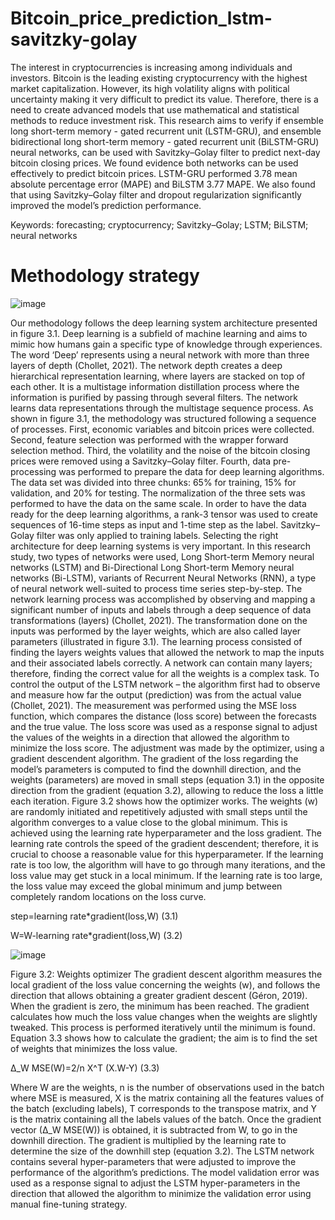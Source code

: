 # Bitcoin_price_prediction_lstm-savitzky-golay
The interest in cryptocurrencies is increasing among individuals and investors. Bitcoin is the leading existing cryptocurrency with the highest market capitalization. However, its high volatility aligns with political uncertainty making it very difficult to predict its value. Therefore, there is a need to create advanced models that use mathematical and statistical methods to reduce investment risk. This research aims to verify if ensemble long short-term memory - gated recurrent unit (LSTM-GRU), and ensemble bidirectional long short-term memory - gated recurrent unit (BiLSTM-GRU) neural networks, can be used with Savitzky–Golay filter to predict next-day bitcoin closing prices. We found evidence both networks can be used effectively to predict bitcoin prices. LSTM-GRU performed 3.78 mean absolute percentage error (MAPE) and BiLSTM 3.77 MAPE. We also found that using Savitzky–Golay filter and dropout regularization significantly improved the model’s prediction performance. 

Keywords: forecasting; cryptocurrency; Savitzky–Golay; LSTM; BiLSTM; neural networks

# Methodology strategy

![image](https://github.com/pereirajose3/bitcoin-price-prediction-ensemble-bilstm-gru-savitzky-gola/assets/37916212/c59c6864-2462-4e83-b164-c9e65da3ea87)

Our methodology follows the deep learning system architecture presented in figure 3.1. Deep learning is a subfield of machine learning and aims to mimic how humans gain a specific type of knowledge through experiences. The word ‘Deep’ represents using a neural network with more than three layers of depth (Chollet, 2021). The network depth creates a deep hierarchical representation learning, where layers are stacked on top of each other. It is a multistage information distillation process where the information is purified by passing through several filters. The network learns data representations through the multistage sequence process. As shown in figure 3.1, the methodology was structured following a sequence of processes. First, economic variables and bitcoin prices were collected. Second, feature selection was performed with the wrapper forward selection method. Third, the volatility and the noise of the bitcoin closing prices were removed using a Savitzky–Golay filter. Fourth, data pre-processing was performed to prepare the data for deep learning algorithms. The data set was divided into three chunks: 65% for training, 15% for validation, and 20% for testing. The normalization of the three sets was performed to have the data on the same scale. In order to have the data ready for the deep learning algorithms, a rank-3 tensor was used to create sequences of 16-time steps as input and 1-time step as the label. Savitzky–Golay filter was only applied to training labels. Selecting the right architecture for deep learning systems is very important. In this research study, two types of networks were used, Long Short-term Memory neural networks (LSTM) and Bi-Directional Long Short-term Memory neural networks (Bi-LSTM), variants of Recurrent Neural Networks (RNN), a type of neural network well-suited to process time series step-by-step. The network learning process was accomplished by observing and mapping a significant number of inputs and labels through a deep sequence of data transformations (layers) (Chollet, 2021). The transformation done on the inputs was performed by the layer weights, which are also called layer parameters (illustrated in figure 3.1). The learning process consisted of finding the layers weights values that allowed the network to map the inputs and their associated labels correctly. A network can contain many layers; therefore, finding the correct value for all the weights is a complex task. To control the output of the LSTM network – the algorithm first had to observe and measure how far the output (prediction) was from the actual value (Chollet, 2021). The measurement was performed using the MSE loss function, which compares the distance (loss score) between the forecasts and the true value. The loss score was used as a response signal to adjust the values of the weights in a direction that allowed the algorithm to minimize the loss score. The adjustment was made by the optimizer, using a gradient descendent algorithm. The gradient of the loss regarding the model’s parameters is computed to find the downhill direction, and the weights (parameters) are moved in small steps (equation 3.1) in the opposite direction from the gradient (equation 3.2), allowing to reduce the loss a little each iteration. Figure 3.2 shows how the optimizer works. The weights (w) are randomly initiated and repetitively adjusted with small steps until the algorithm converges to a value close to the global minimum. This is achieved using the learning rate hyperparameter and the loss gradient. The learning rate controls the speed of the gradient descendent; therefore, it is crucial to choose a reasonable value for this hyperparameter. If the learning rate is too low, the algorithm will have to go through many iterations, and the loss value may get stuck in a local minimum. If the learning rate is too large, the loss value may exceed the global minimum and jump between completely random locations on the loss curve.

step=learning rate*gradient(loss,W) 	(3.1)

W=W-learning rate*gradient(loss,W) 	(3.2)


![image](https://github.com/pereirajose3/bitcoin-price-prediction-ensemble-bilstm-gru-savitzky-gola/assets/37916212/44cbd920-e348-4242-b749-41c68a164259)

Figure 3.2: Weights optimizer The gradient descent algorithm measures the local gradient of the loss value concerning the weights (w), and follows the direction that allows obtaining a greater gradient descent (Géron, 2019). When the gradient is zero, the minimum has been reached. The gradient calculates how much the loss value changes when the weights are slightly tweaked. This process is performed iteratively until the minimum is found. Equation 3.3 shows how to calculate the gradient; the aim is to find the set of weights that minimizes the loss value.

∆_W MSE(W)=2/n X^T (X.W-Y) 	 (3.3)

Where W are the weights, n is the number of observations used in the batch where MSE is measured, X is the matrix containing all the features values of the batch (excluding labels), T corresponds to the transpose matrix, and Y is the matrix containing all the labels values of the batch. Once the gradient vector (∆_W MSE(W)) is obtained, it is subtracted from W, to go in the downhill direction. The gradient is multiplied by the learning rate to determine the size of the downhill step (equation 3.2). The LSTM network contains several hyper-parameters that were adjusted to improve the performance of the algorithm’s predictions. The model validation error was used as a response signal to adjust the LSTM hyper-parameters in the direction that allowed the algorithm to minimize the validation error using manual fine-tuning strategy.
